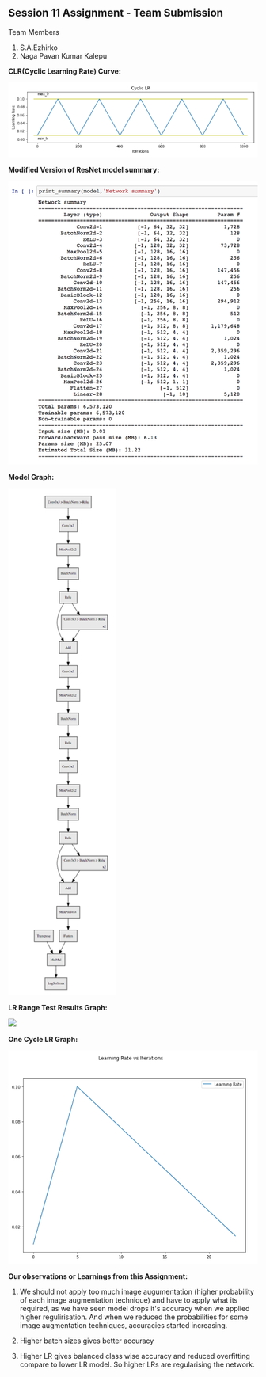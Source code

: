 
## Session 11 Assignment - Team Submission
Team Members
1. S.A.Ezhirko
2. Naga Pavan Kumar Kalepu

**CLR(Cyclic Learning Rate) Curve:** <br />

![](images/clr_plot.png)

**Modified Version of ResNet model summary:** <br />

![](images/model.png)

**Model Graph:** <br />

![](images/model_graph.png)

**LR Range Test Results Graph:** <br />

![](images/)

**One Cycle LR Graph:**<br />

![](images/onecyclelr.png)


**Our observations or Learnings from this Assignment:**

1. We should not apply too much image augumentation (higher probability of each image augmentation technique) and have to apply what its required, as we have seen model drops it's accuracy when we applied higher regulirisation. And when we reduced the probabilities for some image augmentation techniques, accuracies started increasing.

2. Higher batch sizes gives better accuracy

3. Higher LR gives balanced class wise accuracy and reduced overfitting compare to lower LR model. So higher LRs are regularising the network.

